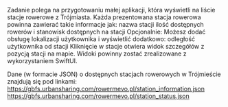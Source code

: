 Zadanie polega na przygotowaniu małej aplikacji, która wyświetli na liście stacje rowerowe z Trójmiasta.
Każda prezentowana stacja rowerowa powinna zawierać takie informacje jak:
nazwa stacji
ilość dostępnych rowerów i stanowisk dostępnych na stacji
Opcjonalnie: Możesz dodać obsługę lokalizacji użytkownika i wyświetlić dodatkowo:
odległość użytkownika od stacji
Kliknięcie w stacje otwiera widok szczegółów z pozycją stacji na mapie.
Widoki powinny zostać zrealizowane z wykorzystaniem SwiftUI.

Dane (w formacie JSON) o dostępnych stacjach rowerowych w Trójmieście znajdują się pod linkami: 
https://gbfs.urbansharing.com/rowermevo.pl/station_information.json
https://gbfs.urbansharing.com/rowermevo.pl/station_status.json
